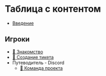 # Таблица с контентом

* [Введение](README.md)

## Игроки <a href="#players" id="players"></a>

* [👋 Знакомство](players/znakomstvo.md)
* [📙 Создание тикета](players/sozdanie-tiketa.md)
* Путеводитель - Discord
  * [👥 Команда проекта](players/guideline/discord/team.md)
  